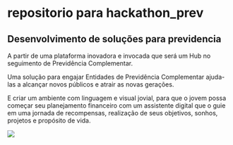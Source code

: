 # repositorio para  hackathon_prev

## Desenvolvimento de soluções para previdencia


A partir de uma plataforma inovadora e invocada que será um Hub no seguimento de Previdência Complementar.

Uma solução para engajar Entidades de Previdência Complementar ajuda-las a alcançar novos públicos e atrair as novas gerações.

E criar um ambiente com linguagem e visual jovial, para que o jovem possa começar seu planejamento financeiro com um assistente digital que o guie em uma jornada de recompensas, realização de seus objetivos, sonhos, projetos e propósito de vida.

![](http://i.picasion.com/pic90/3ccc463fbf19dbfc9406a9afbc54640b.gif)

